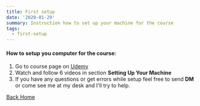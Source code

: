 ```yaml
---
title: First setup
date: '2020-01-29'
summary: Instruction how to set up your machine for the course
tags:
  - first-setup
---
```

#### How to setup you computer for the course:

1. Go to course page on [Udemy](https://www.udemy.com/course/modern-javascript/)
2. Watch and follow 6 videos in section **Setting Up Your Machine**
3. If you have any questions or get errors while setup feel free to send **DM** or come see me at my desk and I'll try to help.

[Back Home](/)